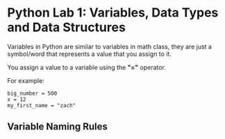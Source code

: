 # Python Lab 1: Variables, Data Types and Data Structures

Variables in Python are similar to variables in math class, they are just a symbol/word that represents a value that you assign to it.

You assign a value to a variable using the **"="** operator.

For example:
```
big_number = 500
x = 12
my_first_name = "zach"
```

## Variable Naming Rules
